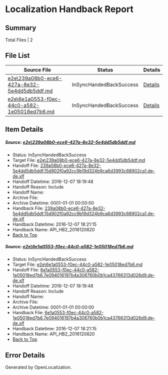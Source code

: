 # <a name='report-top'></a> Localization Handback Report

## Summary
 Total Files | 2

## File List
 Source File | Status | Details 
 ----------- | ------ | ------- 
 [e2e\239a08b0-ece6-427a-8e32-5e4dd5db5ddf.md](https://github.com/OpenLocalizationTestOrg/ol-test0/blob/e09a57838f6bf37b0d0a3100d931426505de359d/e2e/239a08b0-ece6-427a-8e32-5e4dd5db5ddf.md) | InSyncHandedBackSuccess | [Details](#63c8837d8f9022383f6d2c3a0212c2e3c46c4ac91)
 [e2e\6e1a0553-f0ec-44c0-a582-1e05018ed7b6.md](https://github.com/OpenLocalizationTestOrg/ol-test0/blob/e09a57838f6bf37b0d0a3100d931426505de359d/e2e/6e1a0553-f0ec-44c0-a582-1e05018ed7b6.md) | InSyncHandedBackSuccess | [Details](#66959ddb6985ae471c60ac0802ecff3bf1c91a703)

## Item Details
##### <a name='63c8837d8f9022383f6d2c3a0212c2e3c46c4ac91'></a> Source: [e2e\239a08b0-ece6-427a-8e32-5e4dd5db5ddf.md](https://github.com/OpenLocalizationTestOrg/ol-test0/blob/e09a57838f6bf37b0d0a3100d931426505de359d/e2e/239a08b0-ece6-427a-8e32-5e4dd5db5ddf.md)
* Status: InSyncHandedBackSuccess
* Target File: [e2e\239a08b0-ece6-427a-8e32-5e4dd5db5ddf.md](https://github.com/OpenLocalizationTestOrg/ol-test0-dede/blob/07b33f211dffbf8f1651c7843214832648d30f51/e2e/239a08b0-ece6-427a-8e32-5e4dd5db5ddf.md)
* Handoff File: [239a08b0-ece6-427a-8e32-5e4dd5db5ddf.15d902f0a92cc9b19d324b9ca6d3993c68902ca1.de-de.xlf](https://github.com/OpenLocalizationTestOrg/ol-test0-handoff/blob/17d74ec39e4789601260be57c81747fa55992c10/ol-handoff/OpenLocalizationTestOrg/ol-test0-dede/qimu/ht/239a08b0-ece6-427a-8e32-5e4dd5db5ddf.15d902f0a92cc9b19d324b9ca6d3993c68902ca1.de-de.xlf)
* Handoff Datetime: 2016-12-07 18:19:48
* Handoff Reason: Include
* Handoff Name: 
* Archive File: 
* Archive Datetime: 0001-01-01 00:00:00
* Handback File: [239a08b0-ece6-427a-8e32-5e4dd5db5ddf.15d902f0a92cc9b19d324b9ca6d3993c68902ca1.de-de.xlf](https://github.com/OpenLocalizationTestOrg/ol-test0-handback/blob/124f741545131f136df8bc43d0051796c1bebefd/ol-handback/OpenLocalizationTestOrg/ol-test0-dede/qimu/ht/239a08b0-ece6-427a-8e32-5e4dd5db5ddf.15d902f0a92cc9b19d324b9ca6d3993c68902ca1.de-de.xlf)
* Handback Datetime: 2016-12-07 18:21:15
* Handback Name: API_HB2_2016120820
* [Back to Top](#report-top)

##### <a name='66959ddb6985ae471c60ac0802ecff3bf1c91a703'></a> Source: [e2e\6e1a0553-f0ec-44c0-a582-1e05018ed7b6.md](https://github.com/OpenLocalizationTestOrg/ol-test0/blob/e09a57838f6bf37b0d0a3100d931426505de359d/e2e/6e1a0553-f0ec-44c0-a582-1e05018ed7b6.md)
* Status: InSyncHandedBackSuccess
* Target File: [e2e\6e1a0553-f0ec-44c0-a582-1e05018ed7b6.md](https://github.com/OpenLocalizationTestOrg/ol-test0-dede/blob/07b33f211dffbf8f1651c7843214832648d30f51/e2e/6e1a0553-f0ec-44c0-a582-1e05018ed7b6.md)
* Handoff File: [6e1a0553-f0ec-44c0-a582-1e05018ed7b6.7e094016197b4a306760b0b1ca43766313d026d9.de-de.xlf](https://github.com/OpenLocalizationTestOrg/ol-test0-handoff/blob/17d74ec39e4789601260be57c81747fa55992c10/ol-handoff/OpenLocalizationTestOrg/ol-test0-dede/qimu/ht/6e1a0553-f0ec-44c0-a582-1e05018ed7b6.7e094016197b4a306760b0b1ca43766313d026d9.de-de.xlf)
* Handoff Datetime: 2016-12-07 18:19:48
* Handoff Reason: Include
* Handoff Name: 
* Archive File: 
* Archive Datetime: 0001-01-01 00:00:00
* Handback File: [6e1a0553-f0ec-44c0-a582-1e05018ed7b6.7e094016197b4a306760b0b1ca43766313d026d9.de-de.xlf](https://github.com/OpenLocalizationTestOrg/ol-test0-handback/blob/124f741545131f136df8bc43d0051796c1bebefd/ol-handback/OpenLocalizationTestOrg/ol-test0-dede/qimu/ht/6e1a0553-f0ec-44c0-a582-1e05018ed7b6.7e094016197b4a306760b0b1ca43766313d026d9.de-de.xlf)
* Handback Datetime: 2016-12-07 18:21:15
* Handback Name: API_HB2_2016120820
* [Back to Top](#report-top)


## Error Details

Generated by OpenLocalization.
